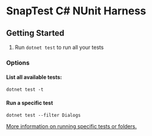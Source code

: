 # SnapTest C# NUnit Harness

## Getting Started

1. Run ```dotnet test``` to run all your tests

### Options

#### List all available tests:
```dotnet test -t```

#### Run a specific test 
```dotnet test --filter Dialogs```

[More information on running specific tests or folders.](https://docs.microsoft.com/en-us/dotnet/core/testing/selective-unit-tests)